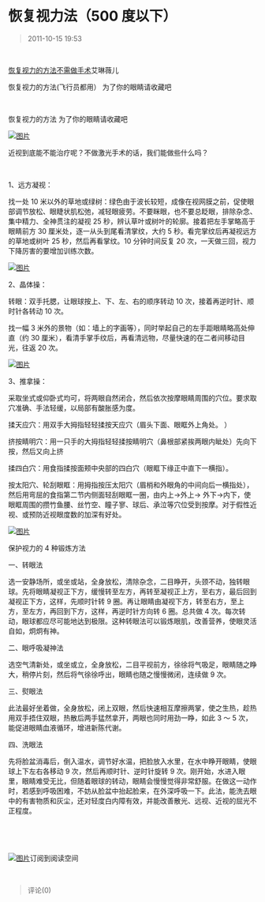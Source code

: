 # 恢复视力法（500 度以下）

> 2011-10-15 19:53

­

[恢复视力的方法不需做手术](http://user.qzone.qq.com/79959712/blog/1286616183)艾琳薇儿 ­

恢复视力的方法(飞行员都用） 为了你的眼睛请收藏吧 ­

­

恢复视力的方法 为了你的眼睛请收藏吧 ­

[](http://ks.cn.yahoo.com/question/1310022500145_2.html)[![图片](http://ddns.4a1801.life:5244/d/NAS/Qzone_wyf/Blogs/images/E5307A02.webp)](http://ddns.4a1801.life:5244/d/NAS/Qzone_wyf/Blogs/images/E5307A02.webp)­

近视到底能不能治疗呢？不做激光手术的话，我们能做些什么吗？­

­

1、远方凝视：­

找一处 10 米以外的草地或绿树：绿色由于波长较短，成像在视网膜之前，促使眼部调节放松、眼睫状肌松弛，减轻眼疲劳。不要眯眼，也不要总眨眼，排除杂念、集中精力、全神贯注的凝视 25 秒，辨认草叶或树叶的轮廓。接着把左手掌略高于眼睛前方 30 厘米处，逐一从头到尾看清掌纹，大约 5 秒。看完掌纹后再凝视远方的草地或树叶 25 秒，然后再看掌纹。10 分钟时间反复 20 次，一天做三回，视力下降厉害的要增加训练次数。­

[](http://ks.cn.yahoo.com/question/1310022500145_3.html)[![图片](http://ddns.4a1801.life:5244/d/NAS/Qzone_wyf/Blogs/images/54559C64.webp)](http://ddns.4a1801.life:5244/d/NAS/Qzone_wyf/Blogs/images/54559C64.webp)­

2、晶体操：­

转眼：双手托腮，让眼球按上、下、左、右的顺序转动 10 次，接着再逆时针、顺时针各转动 10 次。­

找一幅 3 米外的景物（如：墙上的字画等），同时举起自己的左手距眼睛略高处伸直（约 30 厘米），看清手掌手纹后，再看清远物，尽量快速的在二者间移动目光，往返 20 次。­

[](http://ks.cn.yahoo.com/question/1310022500145_4.html)[![图片](http://ddns.4a1801.life:5244/d/NAS/Qzone_wyf/Blogs/images/A925B7F5.webp)](http://ddns.4a1801.life:5244/d/NAS/Qzone_wyf/Blogs/images/A925B7F5.webp)­

3、推拿操：­

采取坐式或仰卧式均可，将两眼自然闭合，然后依次按摩眼睛周围的穴位。要求取穴准确、手法轻缓，以局部有酸胀感为度。­

揉天应穴：用双手大拇指轻轻揉按天应穴（眉头下面、眼眶外上角处。 ）­

挤按睛明穴：用一只手的大拇指轻轻揉按睛明穴（鼻根部紧挨两眼内眦处）先向下按，然后又向上挤 ­

揉四白穴：用食指揉按面颊中央部的四白穴（眼眶下缘正中直下一横指）。­

按太阳穴、轮刮眼眶：用拇指按压太阳穴（眉梢和外眼角的中间向后一横指处），然后用弯屈的食指第二节内侧面轻刮眼眶一圈，由内上->外上-> 外下->内下，使眼眶周围的攒竹鱼腰、丝竹空、瞳子寥、球后、承泣等穴位受到按摩。对于假性近视、或预防近视眼度数的加深有好处。­

[](http://ks.cn.yahoo.com/question/1310022400643.html)[![图片](http://ddns.4a1801.life:5244/d/NAS/Qzone_wyf/Blogs/images/39D57BAD.webp)](http://ddns.4a1801.life:5244/d/NAS/Qzone_wyf/Blogs/images/39D57BAD.webp)­

保护视力的 4 种锻炼方法 ­

一、转眼法 ­

选一安静场所，或坐或站，全身放松，清除杂念，二目睁开，头颈不动，独转眼球。先将眼睛凝视正下方，缓慢转至左方，再转至凝视正上方，至右方，最后回到凝视正下方，这样，先顺时针转 9 圈。再让眼睛由凝视下方，转至右方，至上方，至左方，再回到下方，这样，再逆时针方向转 6 圈。总共做 4 次。每次转动，眼球都应尽可能地达到极限。这种转眼法可以锻炼眼肌，改善营养，使眼灵活自如，炯炯有神。­

二、眼呼吸凝神法 ­

选空气清新处，或坐或立，全身放松，二目平视前方，徐徐将气吸足，眼睛随之睁大，稍停片刻，然后将气徐徐呼出，眼睛也随之慢慢微闭，连续做 9 次。­

三、熨眼法 ­

此法最好坐着做，全身放松，闭上双眼，然后快速相互摩擦两掌，使之生热，趁热用双手捂住双眼，热散后两手猛然拿开，两眼也同时用劲一睁，如此 3 ～ 5 次，能促进眼睛血液循环，增进新陈代谢。­

四、洗眼法 ­

先将脸盆消毒后，倒入温水，调节好水温，把脸放入水里，在水中睁开眼睛，使眼球上下左右各移动 9 次，然后再顺时针、逆时针旋转 9 次。刚开始，水进入眼里，眼睛难受无比，但随着眼球的转动，眼睛会慢慢觉得非常舒服。在做这一动作时，若感到呼吸困难，不妨从脸盆中抬起脸来，在外深呼吸一下。此法，能洗去眼中的有害物质和灰尘，还对轻度白内障有效，并能改善散光、远视、近视的屈光不正程度。­

­

­

[](http://mail.qq.com/cgi-bin/loginpage?delegate_url=%2Fcgi-bin%2Fframe_html%3Ftarget%3Dreader%26param%3Dt%25253Drss_list%252526s%25253Dfeed%252526classtype%25253Donefeed%252526feed%25253D2_-732178123%252526locate%25253D2_-732178123_161)[![图片](http://ddns.4a1801.life:5244/d/NAS/Qzone_wyf/Blogs/images/B5F4ED81.gif)](http://ddns.4a1801.life:5244/d/NAS/Qzone_wyf/Blogs/images/B5F4ED81.gif)订阅到阅读空间 ­

­

> 评论(0)
